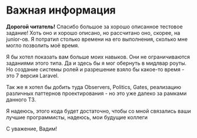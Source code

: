 <h1>Важная информация</h1>
<p><strong>Дорогой читатель!</strong> Спасибо большое за хорошо описанное тестовое задание! Хоть оно и хорошо описано, но рассчитано оно, скорее, на junior-ов. Я потратил столько времени на его выполнения, сколько мне могло позволить моё время.</p>
<p>Я бы хотел показать вам больше моих навыков. Они не ограничиваются заданиями этого типа. Да и здесь бы я мог обернуть в мидлвар роуты. Но создание системы ролей и разрешение взяло бы какое-то время - это 7 версия Laravel.</p>
<p>Так же я хотел бы добить туда Observers, Politics, Gates, реализацию различных паттернов проектирования - но это уже далеко за рамками данного ТЗ.<p>
<p>Я надеюсь, этого кода будет достаточно, чтобы со мной связались ваши лучшие программисты, надеюсь, мои будущие коллеги<p>
    
<p>С уважение, Вадим!</p>
